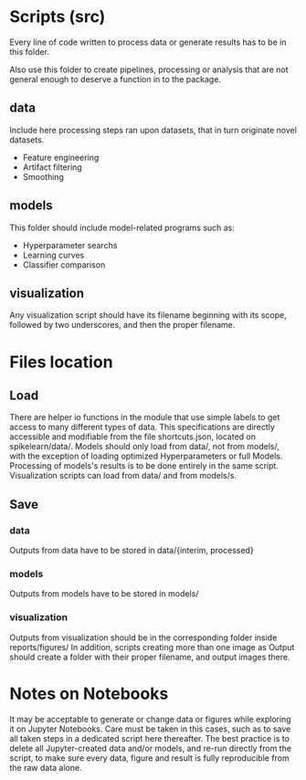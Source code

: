 # Scripts (src)
Every line of code written to process data or generate results has to be in this folder. 

Also use this folder to create pipelines, processing or analysis that are not general enough to deserve a function in to the package.


## data
Include here processing steps ran upon datasets, that in turn originate novel datasets.
- Feature engineering
- Artifact filtering
- Smoothing

## models
This folder should include model-related programs such as:
- Hyperparameter searchs
- Learning curves
- Classifier comparison

## visualization
Any visualization script should have its filename beginning with its scope, followed by two underscores, and then the proper filename.

# Files location
## Load
There are helper io functions in the module that use simple labels to get access to many different types of data. This specifications are directly accessible and modifiable from the file shortcuts.json, located on spikelearn/data/.
Models should only load from data/, not from models/, with the exception of loading optimized Hyperparameters or full Models. Processing of models's results is to be done entirely in the same script.
Visualization scripts can load from data/ and from models/s.

## Save
### data
Outputs from data have to be stored in data/{interim, processed}
### models
Outputs from models have to be stored in models/
### visualization
Outputs from visualization should be in the corresponding folder inside reports/figures/
In addition, scripts creating more than one image as Output should create a folder with their proper filename, and output images there.

# Notes on Notebooks
It may be acceptable to generate or change data or figures while exploring it on Jupyter Notebooks. Care must be taken in this cases, such as to save all taken steps in a dedicated script here thereafter.
The best practice is to delete all Jupyter-created data and/or models, and re-run directly from the script, to make sure every data, figure and result is fully reproducible from the raw data alone.
